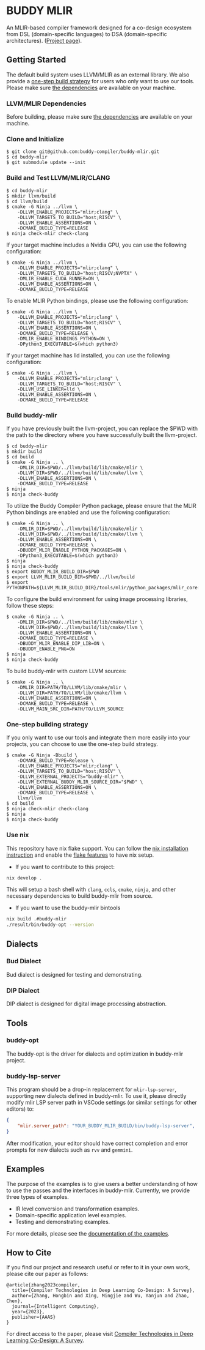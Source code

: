 # BUDDY MLIR

An MLIR-based compiler framework designed for a co-design ecosystem from DSL (domain-specific languages) to DSA (domain-specific architectures).
([Project page](https://buddy-compiler.github.io/)).

## Getting Started

The default build system uses LLVM/MLIR as an external library. 
We also provide a [one-step build strategy](#one-step) for users who only want to use our tools.
Please make sure [the dependencies](https://llvm.org/docs/GettingStarted.html#requirements) are available on your machine.

### LLVM/MLIR Dependencies

Before building, please make sure [the dependencies](https://llvm.org/docs/GettingStarted.html#requirements) are available
on your machine.

### Clone and Initialize

```
$ git clone git@github.com:buddy-compiler/buddy-mlir.git
$ cd buddy-mlir
$ git submodule update --init
```

### Build and Test LLVM/MLIR/CLANG
```
$ cd buddy-mlir
$ mkdir llvm/build
$ cd llvm/build
$ cmake -G Ninja ../llvm \
    -DLLVM_ENABLE_PROJECTS="mlir;clang" \
    -DLLVM_TARGETS_TO_BUILD="host;RISCV" \
    -DLLVM_ENABLE_ASSERTIONS=ON \
    -DCMAKE_BUILD_TYPE=RELEASE
$ ninja check-mlir check-clang
```

If your target machine includes a Nvidia GPU, you can use the following configuration:

```
$ cmake -G Ninja ../llvm \
    -DLLVM_ENABLE_PROJECTS="mlir;clang" \
    -DLLVM_TARGETS_TO_BUILD="host;RISCV;NVPTX" \
    -DMLIR_ENABLE_CUDA_RUNNER=ON \
    -DLLVM_ENABLE_ASSERTIONS=ON \
    -DCMAKE_BUILD_TYPE=RELEASE
```

To enable MLIR Python bindings, please use the following configuration:

```
$ cmake -G Ninja ../llvm \
    -DLLVM_ENABLE_PROJECTS="mlir;clang" \
    -DLLVM_TARGETS_TO_BUILD="host;RISCV" \
    -DLLVM_ENABLE_ASSERTIONS=ON \
    -DCMAKE_BUILD_TYPE=RELEASE \
    -DMLIR_ENABLE_BINDINGS_PYTHON=ON \
    -DPython3_EXECUTABLE=$(which python3)
```

If your target machine has lld installed, you can use the following configuration:

```
$ cmake -G Ninja ../llvm \
    -DLLVM_ENABLE_PROJECTS="mlir;clang" \
    -DLLVM_TARGETS_TO_BUILD="host;RISCV" \
    -DLLVM_USE_LINKER=lld \
    -DLLVM_ENABLE_ASSERTIONS=ON \
    -DCMAKE_BUILD_TYPE=RELEASE
```

### Build buddy-mlir

If you have previously built the llvm-project, you can replace the $PWD with the path to the directory where you have successfully built the llvm-project.

```
$ cd buddy-mlir
$ mkdir build
$ cd build
$ cmake -G Ninja .. \
    -DMLIR_DIR=$PWD/../llvm/build/lib/cmake/mlir \
    -DLLVM_DIR=$PWD/../llvm/build/lib/cmake/llvm \
    -DLLVM_ENABLE_ASSERTIONS=ON \
    -DCMAKE_BUILD_TYPE=RELEASE
$ ninja
$ ninja check-buddy
```

To utilize the Buddy Compiler Python package, please ensure that the MLIR Python bindings are enabled and use the following configuration:

```
$ cmake -G Ninja .. \
    -DMLIR_DIR=$PWD/../llvm/build/lib/cmake/mlir \
    -DLLVM_DIR=$PWD/../llvm/build/lib/cmake/llvm \
    -DLLVM_ENABLE_ASSERTIONS=ON \
    -DCMAKE_BUILD_TYPE=RELEASE \
    -DBUDDY_MLIR_ENABLE_PYTHON_PACKAGES=ON \
    -DPython3_EXECUTABLE=$(which python3)
$ ninja
$ ninja check-buddy
$ export BUDDY_MLIR_BUILD_DIR=$PWD
$ export LLVM_MLIR_BUILD_DIR=$PWD/../llvm/build
$ export PYTHONPATH=${LLVM_MLIR_BUILD_DIR}/tools/mlir/python_packages/mlir_core:${BUDDY_MLIR_BUILD_DIR}/python_packages:${PYTHONPATH}
```

To configure the build environment for using image processing libraries, follow these steps:

```
$ cmake -G Ninja .. \
    -DMLIR_DIR=$PWD/../llvm/build/lib/cmake/mlir \
    -DLLVM_DIR=$PWD/../llvm/build/lib/cmake/llvm \
    -DLLVM_ENABLE_ASSERTIONS=ON \
    -DCMAKE_BUILD_TYPE=RELEASE \
    -DBUDDY_MLIR_ENABLE_DIP_LIB=ON \
    -DBUDDY_ENABLE_PNG=ON
$ ninja
$ ninja check-buddy
```

To build buddy-mlir with custom LLVM sources:

```
$ cmake -G Ninja .. \
    -DMLIR_DIR=PATH/TO/LLVM/lib/cmake/mlir \
    -DLLVM_DIR=PATH/TO/LLVM/lib/cmake/llvm \
    -DLLVM_ENABLE_ASSERTIONS=ON \
    -DCMAKE_BUILD_TYPE=RELEASE \
    -DLLVM_MAIN_SRC_DIR=PATH/TO/LLVM_SOURCE
```

<h3 id="one-step">One-step building strategy</h3>

If you only want to use our tools and integrate them more easily into your projects, you can choose to use the one-step build strategy.

```
$ cmake -G Ninja -Bbuild \
    -DCMAKE_BUILD_TYPE=Release \
    -DLLVM_ENABLE_PROJECTS="mlir;clang" \
    -DLLVM_TARGETS_TO_BUILD="host;RISCV" \
    -DLLVM_EXTERNAL_PROJECTS="buddy-mlir" \
    -DLLVM_EXTERNAL_BUDDY_MLIR_SOURCE_DIR="$PWD" \
    -DLLVM_ENABLE_ASSERTIONS=ON \
    -DCMAKE_BUILD_TYPE=RELEASE \
    llvm/llvm
$ cd build
$ ninja check-mlir check-clang
$ ninja
$ ninja check-buddy
```

### Use nix

This repository have nix flake support. You can follow the [nix installation instruction](https://nixos.org/manual/nix/stable/installation/installation.html) and enable the [flake features](https://nixos.wiki/wiki/Flakes#Other_Distros.2C_without_Home-Manager) to have nix setup.

- If you want to contribute to this project:

```bash
nix develop .
```

This will setup a bash shell with `clang`, `ccls`, `cmake`, `ninja`, and other necessary dependencies to build buddy-mlir from source.

- If you want to use the buddy-mlir bintools

```bash
nix build .#buddy-mlir
./result/bin/buddy-opt --version
```

## Dialects

### Bud Dialect

Bud dialect is designed for testing and demonstrating.

### DIP Dialect

DIP dialect is designed for digital image processing abstraction.

## Tools

### buddy-opt

The buddy-opt is the driver for dialects and optimization in buddy-mlir project. 

### buddy-lsp-server

This program should be a drop-in replacement for `mlir-lsp-server`, supporting new dialects defined in buddy-mlir. To use it, please directly modify mlir LSP server path in VSCode settings (or similar settings for other editors) to:

```json
{
    "mlir.server_path": "YOUR_BUDDY_MLIR_BUILD/bin/buddy-lsp-server",
}
```

After modification, your editor should have correct completion and error prompts for new dialects such as `rvv` and `gemmini`.

## Examples

The purpose of the examples is to give users a better understanding of how to use the passes and the interfaces in buddy-mlir. Currently, we provide three types of examples.

- IR level conversion and transformation examples.
- Domain-specific application level examples.
- Testing and demonstrating examples.

For more details, please see the [documentation of the examples](./examples/README.md).

## How to Cite

If you find our project and research useful or refer to it in your own work, please cite our paper as follows:

```
@article{zhang2023compiler,
  title={Compiler Technologies in Deep Learning Co-Design: A Survey},
  author={Zhang, Hongbin and Xing, Mingjie and Wu, Yanjun and Zhao, Chen},
  journal={Intelligent Computing},
  year={2023},
  publisher={AAAS}
}
```

For direct access to the paper, please visit [Compiler Technologies in Deep Learning Co-Design: A Survey](https://spj.science.org/doi/10.34133/icomputing.0040).
